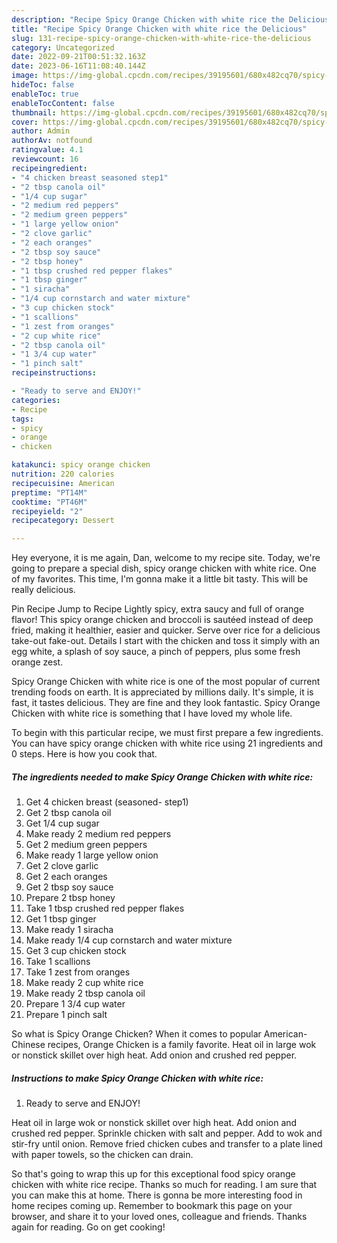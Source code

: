 ```yaml
---
description: "Recipe Spicy Orange Chicken with white rice the Delicious"
title: "Recipe Spicy Orange Chicken with white rice the Delicious"
slug: 131-recipe-spicy-orange-chicken-with-white-rice-the-delicious
category: Uncategorized
date: 2022-09-21T00:51:32.163Z
date: 2023-06-16T11:08:40.144Z
image: https://img-global.cpcdn.com/recipes/39195601/680x482cq70/spicy-orange-chicken-with-white-rice-recipe-main-photo.jpg
hideToc: false
enableToc: true
enableTocContent: false
thumbnail: https://img-global.cpcdn.com/recipes/39195601/680x482cq70/spicy-orange-chicken-with-white-rice-recipe-main-photo.jpg
cover: https://img-global.cpcdn.com/recipes/39195601/680x482cq70/spicy-orange-chicken-with-white-rice-recipe-main-photo.jpg
author: Admin
authorAv: notfound
ratingvalue: 4.1
reviewcount: 16
recipeingredient:
- "4 chicken breast seasoned step1"
- "2 tbsp canola oil"
- "1/4 cup sugar"
- "2 medium red peppers"
- "2 medium green peppers"
- "1 large yellow onion"
- "2 clove garlic"
- "2 each oranges"
- "2 tbsp soy sauce"
- "2 tbsp honey"
- "1 tbsp crushed red pepper flakes"
- "1 tbsp ginger"
- "1 siracha"
- "1/4 cup cornstarch and water mixture"
- "3 cup chicken stock"
- "1 scallions"
- "1 zest from oranges"
- "2 cup white rice"
- "2 tbsp canola oil"
- "1 3/4 cup water"
- "1 pinch salt"
recipeinstructions:

- "Ready to serve and ENJOY!"
categories:
- Recipe
tags:
- spicy
- orange
- chicken

katakunci: spicy orange chicken 
nutrition: 220 calories
recipecuisine: American
preptime: "PT14M"
cooktime: "PT46M"
recipeyield: "2"
recipecategory: Dessert

---
```



Hey everyone, it is me again, Dan, welcome to my recipe site. Today, we're going to prepare a special dish, spicy orange chicken with white rice. One of my favorites. This time, I'm gonna make it a little bit tasty. This will be really delicious.

Pin Recipe Jump to Recipe Lightly spicy, extra saucy and full of orange flavor! This spicy orange chicken and broccoli is sautéed instead of deep fried, making it healthier, easier and quicker. Serve over rice for a delicious take-out fake-out. Details I start with the chicken and toss it simply with an egg white, a splash of soy sauce, a pinch of peppers, plus some fresh orange zest.

Spicy Orange Chicken with white rice is one of the most popular of current trending foods on earth. It is appreciated by millions daily. It's simple, it is fast, it tastes delicious. They are fine and they look fantastic. Spicy Orange Chicken with white rice is something that I have loved my whole life.


To begin with this particular recipe, we must first prepare a few ingredients. You can have spicy orange chicken with white rice using 21 ingredients and 0 steps. Here is how you cook that.

<!--inarticleads1-->

##### The ingredients needed to make Spicy Orange Chicken with white rice:

1. Get 4 chicken breast (seasoned- step1)
1. Get 2 tbsp canola oil
1. Get 1/4 cup sugar
1. Make ready 2 medium red peppers
1. Get 2 medium green peppers
1. Make ready 1 large yellow onion
1. Get 2 clove garlic
1. Get 2 each oranges
1. Get 2 tbsp soy sauce
1. Prepare 2 tbsp honey
1. Take 1 tbsp crushed red pepper flakes
1. Get 1 tbsp ginger
1. Make ready 1 siracha
1. Make ready 1/4 cup cornstarch and water mixture
1. Get 3 cup chicken stock
1. Take 1 scallions
1. Take 1 zest from oranges
1. Make ready 2 cup white rice
1. Make ready 2 tbsp canola oil
1. Prepare 1 3/4 cup water
1. Prepare 1 pinch salt


So what is Spicy Orange Chicken? When it comes to popular American-Chinese recipes, Orange Chicken is a family favorite. Heat oil in large wok or nonstick skillet over high heat. Add onion and crushed red pepper. 

<!--inarticleads2-->

##### Instructions to make Spicy Orange Chicken with white rice:


1. Ready to serve and ENJOY!

Heat oil in large wok or nonstick skillet over high heat. Add onion and crushed red pepper. Sprinkle chicken with salt and pepper. Add to wok and stir-fry until onion. Remove fried chicken cubes and transfer to a plate lined with paper towels, so the chicken can drain. 

So that's going to wrap this up for this exceptional food spicy orange chicken with white rice recipe. Thanks so much for reading. I am sure that you can make this at home. There is gonna be more interesting food in home recipes coming up. Remember to bookmark this page on your browser, and share it to your loved ones, colleague and friends. Thanks again for reading. Go on get cooking!
